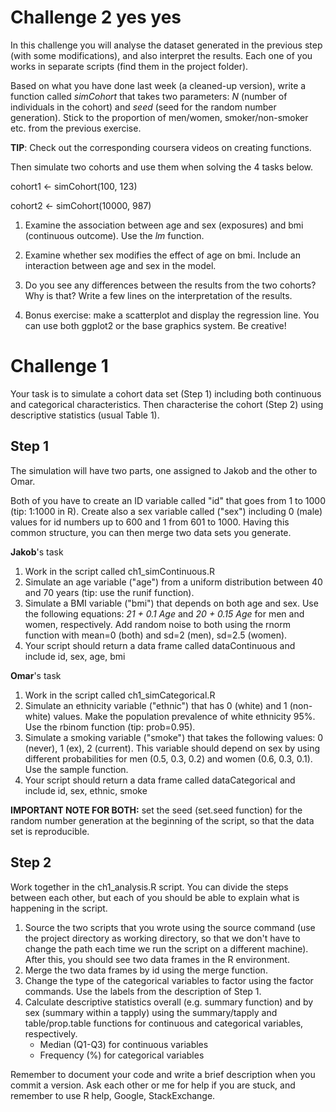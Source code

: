 # Challenge 2 yes yes
In this challenge you will analyse the dataset generated in the previous step (with some modifications), and also interpret the results. Each one of you works in separate scripts (find them in the project folder).

Based on what you have done last week (a cleaned-up version), write a function called *simCohort* that takes two parameters: *N* (number of individuals in the cohort) and *seed* (seed for the random number generation). Stick to the proportion of men/women, smoker/non-smoker etc. from the previous exercise.

**TIP**: Check out the corresponding coursera videos on creating functions.

Then simulate two cohorts and use them when solving the 4 tasks below.

cohort1 <- simCohort(100, 123)

cohort2 <- simCohort(10000, 987)

1. Examine the association between age and sex (exposures) and bmi (continuous outcome). Use the *lm* function. 

2. Examine whether sex modifies the effect of age on bmi. Include an interaction between age and sex in the model. 

3. Do you see any differences between the results from the two cohorts? Why is that? Write a few lines on the interpretation of the results.

4. Bonus exercise: make a scatterplot and display the regression line. You can use both ggplot2 or the base graphics system. Be creative!









# Challenge 1
Your task is to simulate a cohort data set (Step 1) including both continuous and categorical characteristics. Then characterise the cohort (Step 2) using descriptive statistics (usual Table 1).

## Step 1

The simulation will have two parts, one assigned to Jakob and the other to Omar. 

Both of you have to create an ID variable called "id" that goes from 1 to 1000 (tip: 1:1000 in R). Create also a sex variable called ("sex") including 0 (male) values for id numbers up to 600 and 1 from 601 to 1000. Having this common structure, you can then merge two data sets you generate.

**Jakob**'s task

1. Work in the script called ch1_simContinuous.R
2. Simulate an age variable ("age") from a uniform distribution between 40 and 70 years (tip: use the runif function).
3. Simulate a BMI variable ("bmi") that depends on both age and sex. Use the following equations: *21 + 0.1 Age* and *20 + 0.15 Age* for men and women, respectively. Add random noise to both using the rnorm function with mean=0 (both) and sd=2 (men), sd=2.5 (women).
4. Your script should return a data frame called dataContinuous and include id, sex, age, bmi 

**Omar**'s task

1. Work in the script called ch1_simCategorical.R
2. Simulate an ethnicity variable ("ethnic") that has 0 (white) and 1 (non-white) values. Make the population prevalence of white ethnicity 95%. Use the rbinom function (tip: prob=0.95).
3. Simulate a smoking variable ("smoke") that takes the following values: 0 (never), 1 (ex), 2 (current). This variable should depend on sex by using different probabilities for men (0.5, 0.3, 0.2) and women (0.6, 0.3, 0.1). Use the sample function.
4. Your script should return a data frame called dataCategorical and include id, sex, ethnic, smoke

**IMPORTANT NOTE FOR BOTH:** set the seed (set.seed function) for the random number generation at the beginning of the script, so that the data set is reproducible.

## Step 2

Work together in the ch1_analysis.R script. You can divide the steps between each other, but each of you should be able to explain what is happening in the script.

1. Source the two scripts that you wrote using the source command (use the project directory as working directory, so that we don't have to change the path each time we run the script on a different machine). After this, you should see two data frames in the R environment.
2. Merge the two data frames by id using the merge function.
3. Change the type of the categorical variables to factor using the factor commands. Use the labels from the description of Step 1.
4. Calculate descriptive statistics overall (e.g. summary function) and by sex (summary within a tapply) using the summary/tapply and table/prop.table functions for continuous and categorical variables, respectively.
    * Median (Q1-Q3) for continuous variables
    * Frequency (%) for categorical variables

Remember to document your code and write a brief description when you commit a version. Ask each other or me for help if you are stuck, and remember to use R help, Google, StackExchange.
